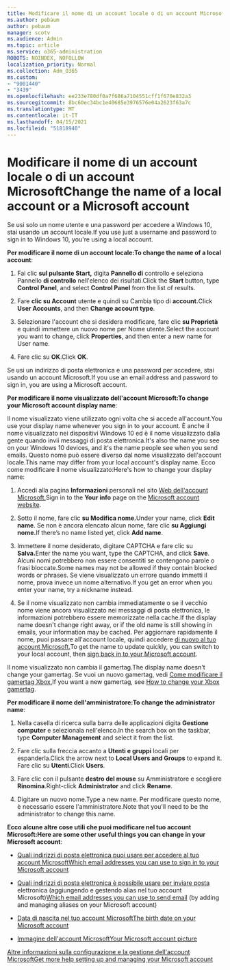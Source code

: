 ```yaml
---
title: Modificare il nome di un account locale o di un account Microsoft
ms.author: pebaum
author: pebaum
manager: scotv
ms.audience: Admin
ms.topic: article
ms.service: o365-administration
ROBOTS: NOINDEX, NOFOLLOW
localization_priority: Normal
ms.collection: Adm_O365
ms.custom:
- "9001440"
- "3439"
ms.openlocfilehash: ee233e780df0a7f686a7104551cff1f670e832a3
ms.sourcegitcommit: 8bc60ec34bc1e40685e3976576e04a2623f63a7c
ms.translationtype: MT
ms.contentlocale: it-IT
ms.lasthandoff: 04/15/2021
ms.locfileid: "51818940"
---
```

# <a name="change-the-name-of-a-local-account-or-a-microsoft-account"></a><span data-ttu-id="10429-102">Modificare il nome di un account locale o di un account Microsoft</span><span class="sxs-lookup"><span data-stu-id="10429-102">Change the name of a local account or a Microsoft account</span></span>

<span data-ttu-id="10429-103">Se usi solo un nome utente e una password per accedere a Windows 10, stai usando un account locale.</span><span class="sxs-lookup"><span data-stu-id="10429-103">If you use just a username and password to sign in to Windows 10, you're using a local account.</span></span> 

<span data-ttu-id="10429-104">**Per modificare il nome di un account locale:**</span><span class="sxs-lookup"><span data-stu-id="10429-104">**To change the name of a local account**:</span></span>

1. <span data-ttu-id="10429-105">Fai clic **sul pulsante Start,** digita **Pannello di** controllo e seleziona Pannello **di controllo** nell'elenco dei risultati.</span><span class="sxs-lookup"><span data-stu-id="10429-105">Click the **Start** button, type **Control Panel**, and select **Control Panel** from the list of results.</span></span>

2. <span data-ttu-id="10429-106">Fare **clic su Account** utente e quindi su Cambia tipo di **account.**</span><span class="sxs-lookup"><span data-stu-id="10429-106">Click **User Accounts**, and then **Change account type**.</span></span>

3. <span data-ttu-id="10429-107">Selezionare l'account che si desidera modificare, fare clic **su Proprietà** e quindi immettere un nuovo nome per Nome utente.</span><span class="sxs-lookup"><span data-stu-id="10429-107">Select the account you want to change, click **Properties**, and then enter a new name for User name.</span></span>

4. <span data-ttu-id="10429-108">Fare clic su **OK**.</span><span class="sxs-lookup"><span data-stu-id="10429-108">Click **OK**.</span></span>

<span data-ttu-id="10429-109">Se usi un indirizzo di posta elettronica e una password per accedere, stai usando un account Microsoft.</span><span class="sxs-lookup"><span data-stu-id="10429-109">If you use an email address and password to sign in, you are using a Microsoft account.</span></span>

<span data-ttu-id="10429-110">**Per modificare il nome visualizzato dell'account Microsoft:**</span><span class="sxs-lookup"><span data-stu-id="10429-110">**To change your Microsoft account display name**:</span></span>

<span data-ttu-id="10429-111">Il nome visualizzato viene utilizzato ogni volta che si accede all'account.</span><span class="sxs-lookup"><span data-stu-id="10429-111">You use your display name whenever you sign in to your account.</span></span> <span data-ttu-id="10429-112">È anche il nome visualizzato nei dispositivi Windows 10 ed è il nome visualizzato dalla gente quando invii messaggi di posta elettronica.</span><span class="sxs-lookup"><span data-stu-id="10429-112">It's also the name you see on your Windows 10 devices, and it's the name people see when you send emails.</span></span> <span data-ttu-id="10429-113">Questo nome può essere diverso dal nome visualizzato dell'account locale.</span><span class="sxs-lookup"><span data-stu-id="10429-113">This name may differ from your local account's display name.</span></span> <span data-ttu-id="10429-114">Ecco come modificare il nome visualizzato:</span><span class="sxs-lookup"><span data-stu-id="10429-114">Here's how to change your display name:</span></span>

1. <span data-ttu-id="10429-115">Accedi alla pagina **Informazioni** personali nel sito [Web dell'account Microsoft.](https://account.microsoft.com/)</span><span class="sxs-lookup"><span data-stu-id="10429-115">Sign in to the **Your info** page on the [Microsoft account website](https://account.microsoft.com/).</span></span>

2. <span data-ttu-id="10429-116">Sotto il nome, fare clic **su Modifica nome.**</span><span class="sxs-lookup"><span data-stu-id="10429-116">Under your name, click **Edit name**.</span></span> <span data-ttu-id="10429-117">Se non è ancora elencato alcun nome, fare clic **su Aggiungi nome.**</span><span class="sxs-lookup"><span data-stu-id="10429-117">If there’s no name listed yet, click **Add name**.</span></span> 

3. <span data-ttu-id="10429-118">Immettere il nome desiderato, digitare CAPTCHA e fare clic su **Salva.**</span><span class="sxs-lookup"><span data-stu-id="10429-118">Enter the name you want, type the CAPTCHA, and click **Save**.</span></span> <span data-ttu-id="10429-119">Alcuni nomi potrebbero non essere consentiti se contengono parole o frasi bloccate.</span><span class="sxs-lookup"><span data-stu-id="10429-119">Some names may not be allowed if they contain blocked words or phrases.</span></span> <span data-ttu-id="10429-120">Se viene visualizzato un errore quando immetti il nome, prova invece un nome alternativo.</span><span class="sxs-lookup"><span data-stu-id="10429-120">If you get an error when you enter your name, try a nickname instead.</span></span>

4. <span data-ttu-id="10429-121">Se il nome visualizzato non cambia immediatamente o se il vecchio nome viene ancora visualizzato nei messaggi di posta elettronica, le informazioni potrebbero essere memorizzate nella cache.</span><span class="sxs-lookup"><span data-stu-id="10429-121">If the display name doesn't change right away, or if the old name is still showing in emails, your information may be cached.</span></span> <span data-ttu-id="10429-122">Per aggiornare rapidamente il nome, puoi passare all'account locale, quindi accedere [di nuovo al tuo account Microsoft.](https://account.microsoft.com/)</span><span class="sxs-lookup"><span data-stu-id="10429-122">To get the name to update quickly, you can switch to your local account, then [sign back in to your Microsoft account](https://account.microsoft.com/).</span></span>

<span data-ttu-id="10429-123">Il nome visualizzato non cambia il gamertag.</span><span class="sxs-lookup"><span data-stu-id="10429-123">The display name doesn't change your gamertag.</span></span> <span data-ttu-id="10429-124">Se vuoi un nuovo gamertag, vedi [Come modificare il gamertag Xbox.](https://support.xbox.com/id-ID/account-management/change-xbox-live-gamertag)</span><span class="sxs-lookup"><span data-stu-id="10429-124">If you want a new gamertag, see [How to change your Xbox gamertag](https://support.xbox.com/id-ID/account-management/change-xbox-live-gamertag).</span></span>

<span data-ttu-id="10429-125">**Per modificare il nome dell'amministratore:**</span><span class="sxs-lookup"><span data-stu-id="10429-125">**To change the administrator name**:</span></span>

1. <span data-ttu-id="10429-126">Nella casella di ricerca sulla barra delle applicazioni digita **Gestione computer** e selezionala nell'elenco.</span><span class="sxs-lookup"><span data-stu-id="10429-126">In the search box on the taskbar, type **Computer Management** and select it from the list.</span></span>

2. <span data-ttu-id="10429-127">Fare clic sulla freccia accanto a **Utenti e gruppi** locali per espanderla.</span><span class="sxs-lookup"><span data-stu-id="10429-127">Click the arrow next to **Local Users and Groups** to expand it.</span></span> <span data-ttu-id="10429-128">Fare clic su **Utenti**.</span><span class="sxs-lookup"><span data-stu-id="10429-128">Click **Users**.</span></span>

3. <span data-ttu-id="10429-129">Fare clic con il pulsante **destro del mouse** su Amministratore e scegliere **Rinomina**.</span><span class="sxs-lookup"><span data-stu-id="10429-129">Right-click **Administrator** and click **Rename**.</span></span>

4. <span data-ttu-id="10429-130">Digitare un nuovo nome.</span><span class="sxs-lookup"><span data-stu-id="10429-130">Type a new name.</span></span> <span data-ttu-id="10429-131">Per modificare questo nome, è necessario essere l'amministratore.</span><span class="sxs-lookup"><span data-stu-id="10429-131">Note that you'll need to be the administrator to change this name.</span></span>

<span data-ttu-id="10429-132">**Ecco alcune altre cose utili che puoi modificare nel tuo account Microsoft:**</span><span class="sxs-lookup"><span data-stu-id="10429-132">**Here are some other useful things you can change in your Microsoft account**:</span></span>

- [<span data-ttu-id="10429-133">Quali indirizzi di posta elettronica puoi usare per accedere al tuo account Microsoft</span><span class="sxs-lookup"><span data-stu-id="10429-133">Which email addresses you can use to sign in to your Microsoft account</span></span>](https://support.microsoft.com/help/4026162)

- <span data-ttu-id="10429-134">[Quali indirizzi di posta elettronica è possibile usare per inviare posta](https://support.microsoft.com/help/12407) elettronica (aggiungendo e gestendo alias nel tuo account Microsoft)</span><span class="sxs-lookup"><span data-stu-id="10429-134">[Which email addresses you can use to send email](https://support.microsoft.com/help/12407) (by adding and managing aliases on your Microsoft account)</span></span>

- [<span data-ttu-id="10429-135">Data di nascita nel tuo account Microsoft</span><span class="sxs-lookup"><span data-stu-id="10429-135">The birth date on your Microsoft account</span></span>](https://support.microsoft.com/help/12411)

- [<span data-ttu-id="10429-136">Immagine dell'account Microsoft</span><span class="sxs-lookup"><span data-stu-id="10429-136">Your Microsoft account picture</span></span>](https://support.microsoft.com/help/4026790)

[<span data-ttu-id="10429-137">Altre informazioni sulla configurazione e la gestione dell'account Microsoft</span><span class="sxs-lookup"><span data-stu-id="10429-137">Get more help setting up and managing your Microsoft account</span></span>](https://support.microsoft.com/hub/4294457/microsoft-account-help#manage-account)